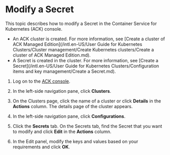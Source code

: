 # Modify a Secret

This topic describes how to modify a Secret in the Container Service for Kubernetes \(ACK\) console.

-   An ACK cluster is created. For more information, see [Create a cluster of ACK Managed Edition](/intl.en-US/User Guide for Kubernetes Clusters/Cluster management/Create Kubernetes clusters/Create a cluster of ACK Managed Edition.md).
-   A Secret is created in the cluster. For more information, see [Create a Secret](/intl.en-US/User Guide for Kubernetes Clusters/Configuration items and key management/Create a Secret.md).

1.  Log on to the [ACK console](https://cs.console.aliyun.com).

2.  In the left-side navigation pane, click **Clusters**.

3.  On the Clusters page, click the name of a cluster or click **Details** in the **Actions** column. The details page of the cluster appears.

4.  In the left-side navigation pane, click **Configurations**.

5.  Click the **Secrets** tab. On the Secrets tab, find the Secret that you want to modify and click **Edit** in the **Actions** column.

6.  In the Edit panel, modify the keys and values based on your requirements and click **OK**.


